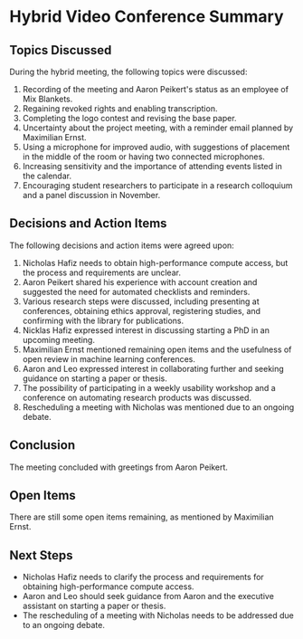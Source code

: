 # Hybrid Video Conference Summary

## Topics Discussed

During the hybrid meeting, the following topics were discussed:

1. Recording of the meeting and Aaron Peikert's status as an employee of Mix Blankets.
2. Regaining revoked rights and enabling transcription.
3. Completing the logo contest and revising the base paper.
4. Uncertainty about the project meeting, with a reminder email planned by Maximilian Ernst.
5. Using a microphone for improved audio, with suggestions of placement in the middle of the room or having two connected microphones.
6. Increasing sensitivity and the importance of attending events listed in the calendar.
7. Encouraging student researchers to participate in a research colloquium and a panel discussion in November.

## Decisions and Action Items

The following decisions and action items were agreed upon:

1. Nicholas Hafiz needs to obtain high-performance compute access, but the process and requirements are unclear.
2. Aaron Peikert shared his experience with account creation and suggested the need for automated checklists and reminders.
3. Various research steps were discussed, including presenting at conferences, obtaining ethics approval, registering studies, and confirming with the library for publications.
4. Nicklas Hafiz expressed interest in discussing starting a PhD in an upcoming meeting.
5. Maximilian Ernst mentioned remaining open items and the usefulness of open review in machine learning conferences.
6. Aaron and Leo expressed interest in collaborating further and seeking guidance on starting a paper or thesis.
7. The possibility of participating in a weekly usability workshop and a conference on automating research products was discussed.
8. Rescheduling a meeting with Nicholas was mentioned due to an ongoing debate.

## Conclusion

The meeting concluded with greetings from Aaron Peikert.

## Open Items

There are still some open items remaining, as mentioned by Maximilian Ernst.

## Next Steps

- Nicholas Hafiz needs to clarify the process and requirements for obtaining high-performance compute access.
- Aaron and Leo should seek guidance from Aaron and the executive assistant on starting a paper or thesis.
- The rescheduling of a meeting with Nicholas needs to be addressed due to an ongoing debate.